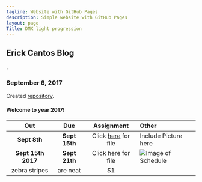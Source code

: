 ```yaml
---
tagline: Website with GitHub Pages
description: Simple website with GitHub Pages
layout: page
Title: DMX light progression 
---
```



Erick Cantos Blog
-------------

.

### September 6, 2017

Created [repository](https://github.com/six0four/StudentSenseHat).

#### Welcome to year 2017!

| Out           | Due           | Assignment                                | Other                                           |
| :------------:|:-------------:| :----------------------------------------:|:------------------------------------------------|
| **Sept 8th**| **Sept 15th** | Click [here](https://github.com/ErickCantos13/SensorEffector/blob/master/documentation/ProposalContentStudentNameRev02.pdf) for file | Include Picture here |
| **Sept 15th 2017**| **Sept 21th** | Click [here](https://github.com/ErickCantos13/SensorEffector/blob/master/ErickCantosHardwareProject.gan) for file | ![Image of Schedule](https://raw.githubusercontent.com/ErickCantos13/SensorEffector/master/Images/gantChart.JPG)|
| zebra stripes | are neat      |    $1 | |
